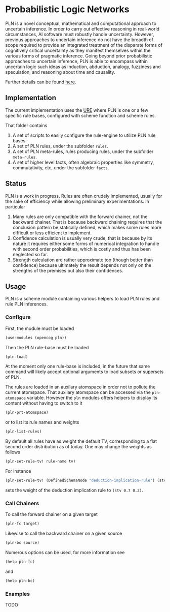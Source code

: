 # Probabilistic Logic Networks

PLN is a novel conceptual, mathematical and computational approach to uncertain
inference. In order to carry out effective reasoning in real-world
circumstances, AI software must robustly handle uncertainty. However, previous
approaches to uncertain inference do not have the breadth of scope required to
provide an integrated treatment of the disparate forms of cognitively critical
uncertainty as they manifest themselves within the various forms of pragmatic
inference. Going beyond prior probabilistic approaches to uncertain inference,
PLN is able to encompass within uncertain logic such ideas as induction,
abduction, analogy, fuzziness and speculation, and reasoning about time and
causality.

Further details can be found [here](http://wiki.opencog.org/wikihome/index.php/PLN).

## Implementation

The current implementation uses the
[URE](https://github.com/opencog/atomspace/tree/master/opencog/rule-engine)
where PLN is one or a few specific rule bases, configured with scheme
function and scheme rules.

That folder contains

1. A set of scripts to easily configure the rule-engine to utilize PLN
   rule bases.
2. A set of PLN rules, under the subfolder `rules`.
3. A set of PLN meta-rules, rules producing rules, under the subfolder
   `meta-rules`.
4. A set of higher level facts, often algebraic properties like
   symmetry, commutativity, etc, under the subfolder `facts`.

## Status

PLN is a work in progress. Rules are often crudely implemented,
usually for the sake of efficiency while allowing preliminary
experimentations. In particular

1. Many rules are only compatible with the forward chainer, not the
   backward chainer. That is because backward chaining requires that
   the conclusion pattern be statically defined, which makes some
   rules more difficult or less efficient to implement.
2. Confidence calculation is usually very crude, that is because by
   its nature it requires either some forms of numerical integration
   to handle with second order probabilities, which is costly and thus
   has been neglected so far.
3. Strength calculation are rather approximate too (though better than
   confidence) because ultimately the result depends not only on the
   strengths of the premises but also their confidences.

## Usage

PLN is a scheme module containing various helpers to load PLN rules
and rule PLN inferences.

### Configure

First, the module must be loaded

```scheme
(use-modules (opencog pln))
```

Then the PLN rule-base must be loaded

```scheme
(pln-load)
```

At the moment only one rule-base is included, in the future that same
command will likely accept optional arguments to load subsets or
supersets of PLN.

The rules are loaded in an auxilary atomspace in order not to pollute
the current atomspace. That auxilary atomspace can be accessed via the
`pln-atomspace` variable. However the `pln` modules offers helpers to
display its content without having to switch to it

```scheme
(pln-prt-atomspace)
```

or to list its rule names and weights

```scheme
(pln-list-rules)
```

By default all rules have as weight the default TV, corresponding to a
flat second order distribution as of today. One may change the weights
as follows

```scheme
(pln-set-rule-tv! rule-name tv)
```

For instance

```scheme
(pln-set-rule-tv! (DefinedSchemaNode "deduction-implication-rule") (stv 0.7 0.2))
```

sets the weight of the deduction implication rule to `(stv 0.7 0.2)`.

### Call Chainers

To call the forward chainer on a given target

```scheme
(pln-fc target)
```

Likewise to call the backward chainer on a given source

```scheme
(pln-bc source)
```

Numerous options can be used, for more information see

```scheme
(help pln-fc)
```

and

```scheme
(help pln-bc)
```

### Examples

TODO
